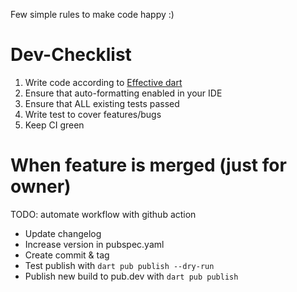 Few simple rules to make code happy :)

# Dev-Checklist

1. Write code according to [Effective dart](https://dart.dev/guides/language/effective-dart)
2. Ensure that auto-formatting enabled in your IDE
3. Ensure that ALL existing tests passed
4. Write test to cover features/bugs
5. Keep CI green

# When feature is merged (just for owner)

TODO: automate workflow with github action

 - Update changelog
 - Increase version in pubspec.yaml
 - Create commit & tag
 - Test publish with `dart pub publish --dry-run`
 - Publish new build to pub.dev with `dart pub publish`